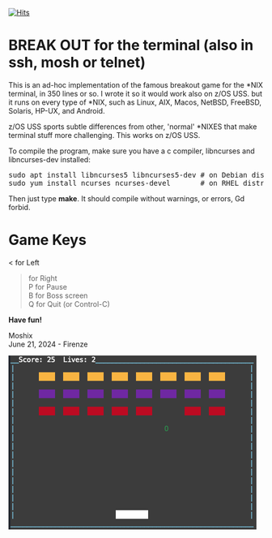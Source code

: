 [![Hits](https://hits.seeyoufarm.com/api/count/incr/badge.svg?url=https%3A%2F%2Fgithub.com%2Fmoshix%2Fbreakterm&count_bg=%2379C83D&title_bg=%23E0D8D8&icon=epicgames.svg&icon_color=%23E65656&title=hits&edge_flat=false)](https://hits.seeyoufarm.com)

BREAK OUT for the terminal (also in ssh, mosh or telnet)
========================================================

This is an ad-hoc implementation of the famous breakout game for the *NIX terminal, in 350 lines or so.  I wrote it so it would work also on z/OS USS. but it runs on every type of *NIX, such as Linux, AIX, Macos, NetBSD, FreeBSD, Solaris, HP-UX, and Android. 

z/OS USS sports subtle differences from other, 'normal' *NIXES that make terminal stuff more challenging. This works on z/OS USS. 

To compile the program, make sure you have a c compiler, libncurses and libncurses-dev installed:
<pre>
sudo apt install libncurses5 libncurses5-dev # on Debian distros  
sudo yum install ncurses ncurses-devel       # on RHEL distros  
</pre> 

Then just type **make**. It should compile without warnings, or errors, Gd forbid. 

Game Keys
=========
 < for Left  
> for Right  
P for Pause  
B for Boss screen  
Q for Quit (or Control-C)  
  
**Have fun!**

Moshix  
June 21, 2024 - Firenze  

![Actual game screenshot ](https://github.com/moshix/breakterm/blob/main/screenshot2.png)


